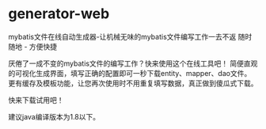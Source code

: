 # generator-web

mybatis文件在线自动生成器-让机械无味的mybatis文件编写工作一去不返
随时随地 - 方便快捷

厌倦了一成不变的mybatis文件的编写工作？快来使用这个在线工具吧！
简便直观的可视化生成界面，填写正确的配置即可一秒下载entity、mapper、dao文件。更有缓存及模板功能，让您再次使用时不用重复填写数据，真正做到傻瓜式下载。

快来下载试用吧！

建议java编译版本为1.8以下。

